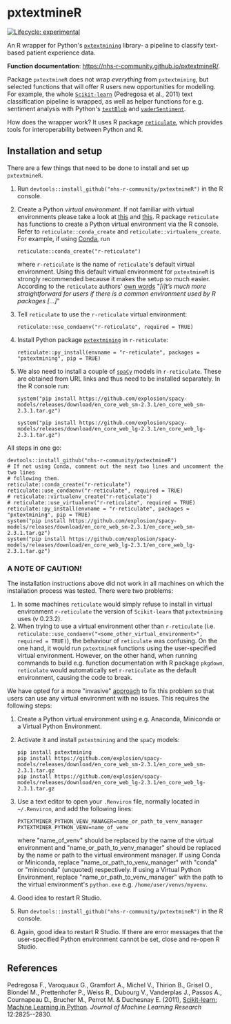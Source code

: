 # pxtextmineR

<!-- badges: start -->
[![Lifecycle: experimental](https://img.shields.io/badge/lifecycle-experimental-orange.svg)](https://lifecycle.r-lib.org/articles/stages.html#experimental)
<!-- badges: end -->

An R wrapper for Python's [`pxtextmining`](https://pypi.org/project/pxtextmining/) 
library- a pipeline to classify text-based patient experience data.

**Function documentation**: https://nhs-r-community.github.io/pxtextmineR/.

Package `pxtextmineR` does not wrap _everything_ from `pxtextmining`, but 
selected functions that will offer R users new opportunities for modelling. For 
example, the whole [`Scikit-learn`](https://scikit-learn.org/stable/index.html) 
(Pedregosa et al., 2011) text classification pipeline is wrapped, as 
well as helper functions for e.g. sentiment analysis with Python's 
[`textBlob`](https://textblob.readthedocs.io/en/dev/) and
[`vaderSentiment`](https://pypi.org/project/vaderSentiment/).

How does the wrapper work? It uses R package [`reticulate`](https://rstudio.github.io/reticulate/),
which provides tools for interoperability between Python and R.

## Installation and setup
There are a few things that need to be done to install and set up `pxtextmineR`.

1. Run `devtools::install_github("nhs-r-community/pxtextmineR")` in the R 
   console.
1. Create a Python _virtual environment_. If not familiar with virtual 
   environments please take a look at [this](https://docs.python.org/3/tutorial/venv.html) 
   and [this](https://virtualenv.pypa.io/en/stable/). R package `reticulate` has 
   functions to create a Python virtual environment via the R console. Refer to 
   `reticulate::conda_create` and `reticulate::virtualenv_create`. For example, 
   if using [Conda](https://docs.conda.io/en/latest/index.html#), run 
  
   `reticulate::conda_create("r-reticulate")`
  
   where `r-reticulate` is the name of `reticulate`'s default virtual environment.
   Using this default virtual environment for `pxtextmineR` is strongly 
   recommended because it makes the setup so much easier. According to the 
   `reticulate` authors' [own words](https://rstudio.github.io/reticulate/articles/package.html)
   "_[i]t’s much more straightforward for users if there is a common environment 
   used by R packages [...]_"
1. Tell `reticulate` to use the `r-reticulate` virtual environment:
  
   `reticulate::use_condaenv("r-reticulate", required = TRUE)`
1. Install Python package [`pxtextmining`](https://pypi.org/project/pxtextmining/) 
   in `r-reticulate`:
  
   `reticulate::py_install(envname = "r-reticulate", packages = "pxtextmining", pip = TRUE)`
1. We also need to install a couple of 
   [`spaCy`](https://github.com/explosion/spacy-models) models in `r-reticulate`. 
   These are obtained from URL links and thus need to be installed separately. 
   In the R console run:
   
   ```
   system("pip install https://github.com/explosion/spacy-models/releases/download/en_core_web_sm-2.3.1/en_core_web_sm-2.3.1.tar.gz")
   
   system("pip install https://github.com/explosion/spacy-models/releases/download/en_core_web_lg-2.3.1/en_core_web_lg-2.3.1.tar.gz")
   ```

All steps in one go:

```
devtools::install_github("nhs-r-community/pxtextmineR")
# If not using Conda, comment out the next two lines and uncomment the two lines 
# following them.
reticulate::conda_create("r-reticulate")
reticulate::use_condaenv("r-reticulate", required = TRUE)
# reticulate::virtualenv_create("r-reticulate")
# reticulate::use_virtualenv("r-reticulate", required = TRUE)
reticulate::py_install(envname = "r-reticulate", packages = "pxtextmining", pip = TRUE)
system("pip install https://github.com/explosion/spacy-models/releases/download/en_core_web_sm-2.3.1/en_core_web_sm-2.3.1.tar.gz")
system("pip install https://github.com/explosion/spacy-models/releases/download/en_core_web_lg-2.3.1/en_core_web_lg-2.3.1.tar.gz")

```

### A NOTE OF CAUTION!
The installation instructions above did not work in all machines on which the 
installation process was tested. There were two problems:

1. In some machines `reticulate` would simply 
   refuse to install in virtual environment `r-reticulate` the version of 
`Scikit-learn` that `pxtextmining` uses (v 0.23.2).
1. When trying to use a virtual environment other than `r-reticulate` (i.e.    `reticulate::use_condaenv("<some_other_virtual_environment>", required = TRUE)`),
   the behaviour of `reticulate` was confusing. On the one hand, it would run 
   `pxtextmineR` functions using the user-specified virtual environment. However, 
   on the other hand, when running commands to build e.g. function documentation 
   with R package `pkgdown`, `reticulate` would automatically set `r-reticulate` as 
   the default environment, causing the code to break.

We have opted for a more "invasive" [approach](https://github.com/nhs-r-community/pxtextmineR/commit/44fdce8ddf0a53f57d57936f78b4a477484d2ba0) to fix this problem so that users can use any virtual environment 
with no issues. This requires the following steps:

1. Create a Python virtual environment using e.g. Anaconda, Miniconda or a 
   Virtual Python Environment.
1. Activate it and install `pxtextmining` and the `spaCy` models:
   ```
   pip install pxtextmining
   pip install https://github.com/explosion/spacy-models/releases/download/en_core_web_sm-2.3.1/en_core_web_sm-2.3.1.tar.gz
   pip install https://github.com/explosion/spacy-models/releases/download/en_core_web_lg-2.3.1/en_core_web_lg-2.3.1.tar.gz

   ```
1. Use a text editor to open your `.Renviron` file, normally located in 
   `~/.Renviron`, and add the following lines:

    ```
    PXTEXTMINER_PYTHON_VENV_MANAGER=name_or_path_to_venv_manager
    PXTEXTMINER_PYTHON_VENV=name_of_venv
    ```
 
    where "name_of_venv" should be replaced by the name of the virtual 
    environment and "name_or_path_to_venv_manager" should be replaced by the 
    name or path to the virtual environment manager. If using Conda or Miniconda, 
    replace "name_or_path_to_venv_manager" with "conda" or "miniconda" 
    (unquoted) respectively. If  using a Virtual Python Environment, replace 
    "name_or_path_to_venv_manager" with the path to the virtual environment's 
    `python.exe` e.g. `/home/user/venvs/myvenv`.
1. Good idea to restart R Studio.
1. Run `devtools::install_github("nhs-r-community/pxtextmineR")` in the R 
   console.
1. Again, good idea to restart R Studio. If there are error messages that the 
   user-specified Python environment cannot be set, close and re-open R Studio.
   
## References
Pedregosa F., Varoquaux G., Gramfort A., Michel V., Thirion B., Grisel O., 
Blondel M., Prettenhofer P., Weiss R., Dubourg V., Vanderplas J., Passos A., 
Cournapeau D., Brucher M., Perrot M. & Duchesnay E. (2011), 
[Scikit-learn: Machine Learning in Python](https://jmlr.csail.mit.edu/papers/v12/pedregosa11a.html). 
_Journal of Machine Learning Research_ 12:2825--2830.
